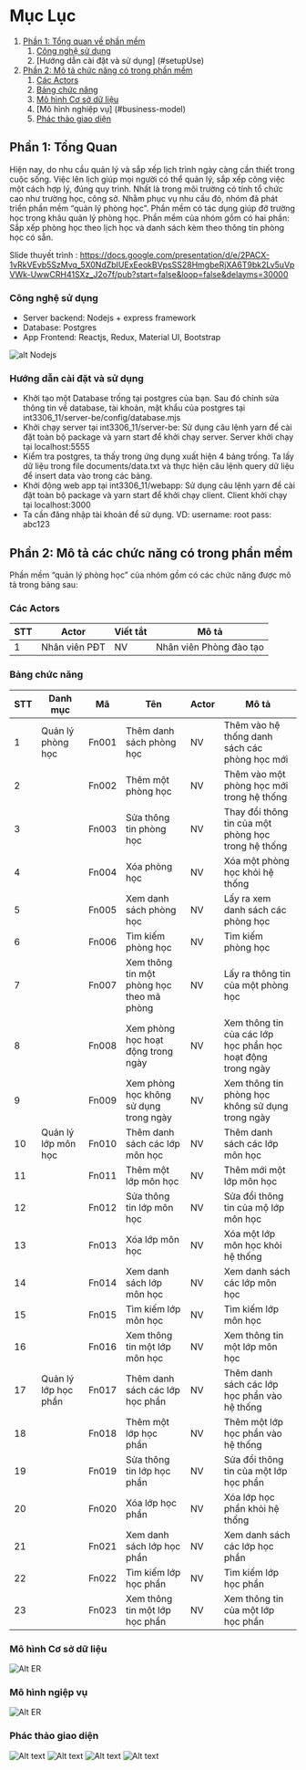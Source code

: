 # Mục Lục
1. [Phần 1: Tổng quan về phần mềm](#introduction)
    1. [Công nghệ sử dụng](#tech-used)
    2. [Hướng dẫn cài đặt và sử dụng] (#setupUse)
2. [Phần 2: Mô tả chức năng có trong phần mềm](#paragraph1)
    1. [Các Actors](#list-actors)
    2. [Bảng chức năng](#function-table)
    3. [Mô hình Cơ sở dữ liệu](#er-model)
    4. [Mô hình nghiệp vụ] (#business-model)
    5. [Phác thảo giao diện](#project-img)    

## Phần 1: Tổng Quan <a name="introduction"></a>
Hiện nay, do nhu cầu quản lý và sắp xếp lịch trình ngày càng cần thiết trong cuộc sống. Việc lên lịch giúp mọi người có thể quản lý, sắp xếp công việc một cách hợp lý, đúng quy trình. Nhất là trong môi trường có tính tổ chức cao như trường học, công sở. Nhằm phục vụ nhu cầu đó, nhóm đã phát triển phần mềm “quản lý phòng học”. Phần mềm có tác dụng giúp đỡ trường học trong khâu quản lý phòng học. Phần mềm của nhóm gồm có hai phần: Sắp xếp phòng học theo lịch học và danh sách kèm theo thông tin phòng học có sẵn.

Slide thuyết trình : https://docs.google.com/presentation/d/e/2PACX-1vRkVEvb5SzMvq_5X0NdZbIUExEeokBVpsSS28HmgbeRjXA6T9bk2Lv5uVpVWk-UwwCRH41SXz_J2o7f/pub?start=false&loop=false&delayms=30000

### Công nghệ sử dụng <a name="tech-used"></a>
- Server backend: Nodejs + express framework
- Database: Postgres
- App Frontend: Reactjs, Redux, Material UI, Bootstrap

![alt Nodejs](http://pluspng.com/img-png/nodejs-logo-png-nice-images-collection-node-js-desktop-wallpapers-370.png)

### Hướng dẫn cài đặt và sử dụng <a name="setupUse"></a>
- Khởi tạo một Database trống tại postgres của bạn. Sau đó chỉnh sửa thông tin về database, tài khoản, mật khẩu của postgres tại int3306_11/server-be/config/database.mjs
-  Khởi chạy server tại int3306_11/server-be: Sử dụng câu lệnh yarn để cài đặt toàn bộ package và yarn start để khởi chạy server. Server khởi chạy tại localhost:5555
- Kiểm tra postgres, ta thấy trong ứng dụng xuất hiện 4 bảng trống. Ta lấy dữ liệu trong file documents/data.txt và thực hiện câu lệnh query dữ liệu để insert data vào trong các bảng.
- Khởi động web app tại int3306_11/webapp: Sử dụng câu lệnh yarn để cài đặt toàn bộ package và yarn start để khởi chạy client. Client khởi chạy tại localhost:3000
- Ta cần đăng nhập tài khoản để sử dụng. VD: username: root pass: abc123

## Phần 2: Mô tả các chức năng có trong phần mềm <a name="paragraph1"> </a>
Phần mềm “quản lý phòng học” của nhóm gồm có các chức năng được mô tả trong bảng sau:

### Các Actors <a name="list-actors"></a>
| STT | Actor         | Viết tắt | Mô tả                                      |
|-----|---------------|----------|--------------------------------------------|
|  1  | Nhân viên PĐT | NV       | Nhân viên Phòng đào tạo                    |

### Bảng chức năng <a name="function-table"></a>
| STT | Danh mục                  | Mã                                        | Tên                             | Actor                                                      | Mô tả                                                                                                    |
|-----|---------------------------|-------------------------------------------|---------------------------------|------------------------------------------------------------|----------------------------------------------------------------------------------------------------------|
| 1   | Quản lý phòng học         | Fn001                                     | Thêm danh sách phòng học        | NV                                                         | Thêm vào hệ thống danh sách các phòng học mới                                                            |
| 2   | | Fn002                     | Thêm một phòng học                        | NV                              | Thêm vào một phòng học mới trong hệ thống                  |
| 3   | | Fn003                     | Sửa thông tin phòng học                   | NV                              | Thay đổi thông tin của một phòng học trong hệ thống        |
| 4   | | Fn004                     | Xóa phòng học                             | NV                              | Xóa một phòng học khỏi hệ thống                            |
| 5   | | Fn005                     | Xem danh sách phòng học                   | NV                              | Lấy ra xem danh sách các phòng học                         |
| 6   | | Fn006                     | Tìm kiếm phòng học                        | NV                              | Tìm kiếm phòng học                                         |
| 7   | | Fn007                     | Xem thông tin một phòng học theo mã phòng | NV                              | Lấy ra thông tin của một phòng học                         |
| 8   | | Fn008                     | Xem phòng học hoạt động trong ngày        | NV                              | Xem thông tin của các lớp học phần học hoạt động trong ngày  |
| 9   | | Fn009                     | Xem phòng học không sử dụng trong ngày    | NV                              | Xem thông tin phòng học không sử dụng trong ngày             |
| 10  | Quản lý lớp môn học       | Fn010                                     | Thêm danh sách các lớp môn học  | NV                                                         | Thêm danh sách các lớp môn học                                                                           |
| 11  | | Fn011                     | Thêm một lớp môn học                      | NV                              | Thêm mới một lớp môn học                                   |
| 12  | | Fn012                     | Sửa thông tin lớp môn học                 | NV                              | Sửa đổi thông tin của mộ lớp môn học                       |
| 13  | | Fn013                     | Xóa lớp môn học                           | NV                              | Xóa một lớp môn học khỏi hệ thống                          |
| 14  | | Fn014                     | Xem danh sách lớp môn học                 | NV                              | Xem danh sách các lớp môn học                              |
| 15  | | Fn015                     | Tìm kiếm lớp môn học                      | NV                              | Tìm kiếm lớp môn học                                       |
| 16  | | Fn016                     | Xem thông tin một lớp môn học             | NV                              | Xem thông tin một lớp môn học                              |
| 17  | Quản lý lớp học phần      | Fn017                                     | Thêm danh sách các lớp học phần | NV                                                         | Thêm danh sách các lớp học phần vào hệ thống                                                             |
| 18  | | Fn018                     | Thêm một lớp học phần                     | NV                              | Thêm một lớp học phần vào hệ thống                         |
| 19  | | Fn019                     | Sửa thông tin lớp học phần                | NV                              | Sửa đổi thông tin của một lớp học phần                     |
| 20  | | Fn020                     | Xóa lớp học phần                          | NV                              | Xóa lớp học phần khỏi hệ thống                             |
| 21  | | Fn021                     | Xem danh sách lớp học phần                | NV                              | Xem danh sách các lớp học phần                             |
| 22  | | Fn022                     | Tìm kiếm lớp học phần                     | NV                              | Tìm kiếm lớp học phần                                      |
| 23  | | Fn023                     | Xem thông tin một lớp học phần            | NV                              | Xem thông tin của một lớp học phần                          |




### Mô hình Cơ sở dữ liệu <a name="er-model"></a>
![Alt ER](documents/Database.png "Database Model")

### Mô hình ngiệp vụ
![Alt ER](BusinessModel.png "Business Model")



### Phác thảo giao diện <a name="project-img"></a>
![Alt text](/documents/0259d5fe76cd9093c9dc.jpg?raw=true "Optional Title")
![Alt text](/documents/6f18abc408f7eea9b7e6.jpg?raw=true "Optional Title")
![Alt text](/documents/8c8f2a5289616f3f3670.jpg?raw=true "Optional Title")
![Alt text](/documents/ddb63015932675782c37.jpg?raw=true "Optional Title")

